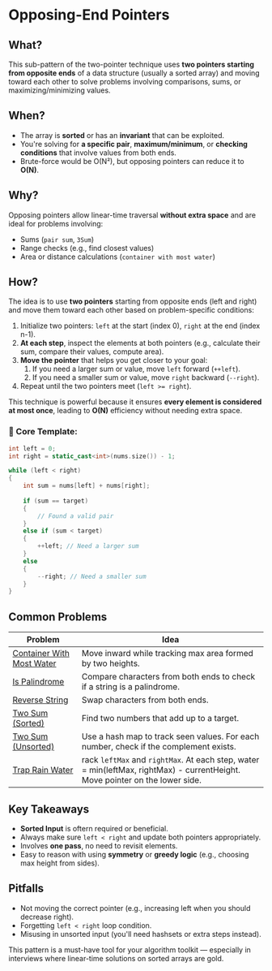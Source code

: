 # Opposing-End Pointers

## What?
This sub-pattern of the two-pointer technique uses **two pointers starting from opposite ends** of a data structure (usually a sorted array) and moving toward each other to solve problems involving comparisons, sums, or maximizing/minimizing values.

## When?
- The array is **sorted** or has an **invariant** that can be exploited.
- You're solving for **a specific pair**, **maximum/minimum**, or **checking conditions** that involve values from both ends.
- Brute-force would be O(N²), but opposing pointers can reduce it to **O(N)**.

## Why?
Opposing pointers allow linear-time traversal **without extra space** and are ideal for problems involving:
- Sums (`pair sum`, `3Sum`)
- Range checks (e.g., find closest values)
- Area or distance calculations (`container with most water`)

## How?
The idea is to use **two pointers** starting from opposite ends (left and right) and move them toward each other based on problem-specific conditions:
1. Initialize two pointers: `left` at the start (index 0), `right` at the end (index n-1).
2. **At each step**, inspect the elements at both pointers (e.g., calculate their sum, compare their values, compute area).
3. **Move the pointer** that helps you get closer to your goal:
   1. If you need a larger sum or value, move `left` forward (`++left`).
   2. If you need a smaller sum or value, move `right` backward (`--right`).
4. Repeat until the two pointers meet (`left >= right`).

This technique is powerful because it ensures **every element is considered at most once**, leading to **O(N)** efficiency without needing extra space.

### 📜 Core Template:
```cpp
int left = 0;
int right = static_cast<int>(nums.size()) - 1;

while (left < right) 
{
    int sum = nums[left] + nums[right];
    
    if (sum == target) 
    {
        // Found a valid pair
    } 
    else if (sum < target) 
    {
        ++left; // Need a larger sum
    } 
    else 
    {
        --right; // Need a smaller sum
    }
}
```
## Common Problems
| Problem                                                    | Idea                                                                                                                         |
|------------------------------------------------------------|------------------------------------------------------------------------------------------------------------------------------|
| [Container With Most Water](container_with_most_water.cpp) | Move inward while tracking max area formed by two heights.                                                                   |
| [Is Palindrome](is_palindrome.cpp)                         | Compare characters from both ends to check if a string is a palindrome.                                                      |
| [Reverse String](reverse_string.cpp)                       | Swap characters from both ends.                                                                                              |
| [Two Sum (Sorted)](two_sum_sorted.cpp)                     | Find two numbers that add up to a target.                                                                                    |
| [Two Sum (Unsorted)](two_sum_unsorted.cpp)                 | Use a hash map to track seen values. For each number, check if the complement exists.                                        |
| [Trap Rain Water](trap_rain_water.cpp)                     | rack `leftMax` and `rightMax`. At each step, water = min(leftMax, rightMax) - currentHeight. Move pointer on the lower side. |

## Key Takeaways
- **Sorted Input** is oftern required or beneficial.
- Always make sure `left < right` and update both pointers appropriately.
- Involves **one pass**, no need to revisit elements.
- Easy to reason with using **symmetry** or **greedy logic** (e.g., choosing max height from sides).

## Pitfalls
- Not moving the correct pointer (e.g., increasing left when you should decrease right).
- Forgetting `left < right` loop condition.
- Misusing in unsorted input (you'll need hashsets or extra steps instead).

This pattern is a must-have tool for your algorithm toolkit — especially in interviews where linear-time solutions on sorted arrays are gold.
